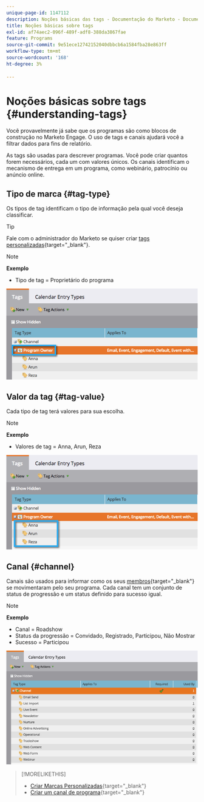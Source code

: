 ```yaml
---
unique-page-id: 1147112
description: Noções básicas das tags - Documentação do Marketo - Documentação do produto
title: Noções básicas sobre tags
exl-id: af74aec2-096f-489f-adf8-388da3867fae
feature: Programs
source-git-commit: 9e51ece12742152040dbbcb6a1584fba28e863ff
workflow-type: tm+mt
source-wordcount: '168'
ht-degree: 3%

---
```


# Noções básicas sobre tags {#understanding-tags}

Você provavelmente já sabe que os programas são como blocos de construção no Marketo Engage. O uso de tags e canais ajudará você a filtrar dados para fins de relatório.

As tags são usadas para descrever programas. Você pode criar quantos forem necessários, cada um com valores únicos. Os canais identificam o mecanismo de entrega em um programa, como webinário, patrocínio ou anúncio online.

## Tipo de marca {#tag-type}

Os tipos de tag identificam o tipo de informação pela qual você deseja classificar.

>[!TIP]
>
>Fale com o administrador do Marketo se quiser criar [tags personalizadas](/help/marketo/product-docs/administration/tags/create-custom-tags.md){target="_blank"}.

>[!NOTE]
>
>**Exemplo**
>
>* Tipo de tag = Proprietário do programa

![](assets/image2014-9-17-15-3a12-3a46.png)

## Valor da tag {#tag-value}

Cada tipo de tag terá valores para sua escolha.

>[!NOTE]
>
>**Exemplo**
>
>* Valores de tag = Anna, Arun, Reza

![](assets/image2014-9-17-15-3a16-3a8.png)

## Canal {#channel}

Canais são usados para informar como os seus [membros](/help/marketo/product-docs/core-marketo-concepts/programs/creating-programs/understanding-program-membership.md){target="_blank"} se movimentaram pelo seu programa. Cada canal tem um conjunto de status de progressão e um status definido para sucesso igual.

>[!NOTE]
>
>**Exemplo**
>
>* Canal = Roadshow
>* Status da progressão = Convidado, Registrado, Participou, Não Mostrar
>* Sucesso = Participou

![](assets/image2015-2-5-16-3a57-3a59.png)

>[!MORELIKETHIS]
>
>* [Criar Marcas Personalizadas](/help/marketo/product-docs/administration/tags/create-custom-tags.md){target="_blank"}
>* [Criar um canal de programa](/help/marketo/product-docs/administration/tags/create-a-program-channel.md){target="_blank"}
